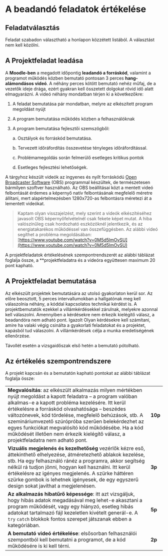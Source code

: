 # A beadandó feladatok értékelése

## Feladatválasztás

Feladat szabadon választható a honlapon közzétett listából. A választást nem kell közölni. 

## A Projektfeladat leadása

A **Moodle-ben** a megadott időpontig **leadandó a forráskód**, valamint a programot működés közben bemutató pontosan 3 perces **hang-alámondásos videó**. A néhány perces kötött bemutató nehéz műfaj, de a vezetők ideje drága, ezért gyakran kell összetett dolgokat rövid idő alatt elmagyarázni. A videó néhány mondatban térjen ki a következőkre:

1. A feladat bemutatása pár mondatban, melyre az elkészített program megoldást nyújt

2. A program bemutatása működés közben a felhasználóknak

3. A program bemutatása fejlesztői szemszögből:
   
   a.  Osztályok és forráskód bemutatása.
   
   b.  Tervezett időráfordítás összevetése tényleges időráfordítással.
   
   c.  Problémamegoldás során felmerülő esetleges kritikus pontok
   
   d.  Esetleges fejlesztési lehetőségek.

A tárgyhoz készült videók az ingyenes és nyílt forráskódú [Open Broadcaster Software](https://obsproject.com/) (OBS) programmal készültek, de természetesen bármilyen szoftver használható. Az OBS beállításai közt a mentett videó felbontását érdemes a képernyő natív felbontásának megfelelő méretre állítani, mert alapértelmezésben 1280x720-as felbontásra méretezi át a lementett videókat.

> Kaptam olyan visszajelzést, mely szerint a videók elkészítéséhez javasolt OBS képernyőfelvételnél csak fekete képet mutat. A hiba valószínűleg csak hordozható eszközöknél jelentkezik, és az energiatakarékos működéssel van összefüggésben. Az alábbi videó segíthet a probléma megoldásában: [https://www.youtube.com/watch?v=0M5d5lmOvSU](https://www.youtube.com/watch?v=0M5d5lmOvSU)

A projektfeladatok értékelésének szempontrendszerét az alábbi táblázat foglalja össze, a **projektfeladatra és a videóra együttesen maximum 20 pont kapható.

## A Projektfeladat bemutatása

Az elkészült projektek bemutatására az utolsó gyakorlaton kerül sor. Az előre beosztott, 5 perces intervallumokban a hallgatónak meg kell válaszolnia néhány, a kóddal kapcsolatos technikai kérdést is. A projektbemutatók ezekkel a villámkérdésekkel zárulnak, melyekre azonnal kell válaszolni. Amennyiben a kérdésekre nem érkezik kielégítő válasz, a beadandóra nem adható pont. Igazolt   Olyan kérdésekre kell számítani, amire ha valaki végig csinálta a gyakorlati feladatokat és a projektet, kapásból tud válaszolni. A villámkérdések célja a munka eredetiségének ellenőrzése.

Távollét esetén a vizsgaidőszak első hetén a bemutató pótolható.

## Az értékelés szempontrendszere

A projekt kapcsán és a bemutatón kapható pontokat az alábbi táblázat foglalja össze:

|                                                                                                                                                                                                                                                                                                                                                                                                                                                                                 |         |
| ------------------------------------------------------------------------------------------------------------------------------------------------------------------------------------------------------------------------------------------------------------------------------------------------------------------------------------------------------------------------------------------------------------------------------------------------------------------------------- | ------- |
| **Megvalósítás**: az elkészült alkalmazás milyen mértékben nyújt megoldást a kapott feladatra – a program valóban alkalmas-e a kapott probléma kezelésére. Itt kerül értékelésre a forráskód olvashatósága – beszédes változónevek, kód tördelése, megfelelő behúzások, stb. A szemináriumvezető szúrópróba szerűen belekérdezhet az egyes funkciókat megvalósító kód működésébe. Ha a kód működését illetően nem érkezik kielégítő válasz, a projektfeladatra nem adható pont. | **10p** |
| **Vizuális megjelenés és kezelhetőség** vezérlők kézre eső, áttekinthető elhelyezése, átméretezhető ablakok kezelése, stb. Ha egy felhasználó ránéz a programra, akkor segítség nélkül rá tudjon jönni, hogyan kell használni. Itt kerül értékelésre az igényes megjelenés. A szürke háttéren szürke gombok is lehetnek igényesek, de egy egyszerű design sokat javíthat a megjelenésen.                                                                                        | **3p**  |
| **Az alkalmazás hibatűrő képessége**: itt azt vizsgáljuk, hogy hibás adatok megadásával meg lehet-e akasztani a program működését, vagy egy hiányzó, esetleg hibás adatokat tartalmazó fájl kezeletlen kivételt generál-e. A `try` `catch` blokkok fontos szerepet játszanak ebben a kategóriában.                                                                                                                                                                              | **5p**  |
| **A bemutató videó értékelése**: elsősorban felhasználói szempontból kell bemutatni a programot, de a kód működésére is ki kell térni.                                                                                                                                                                                                                                                                                                                                          | **2p**  |
